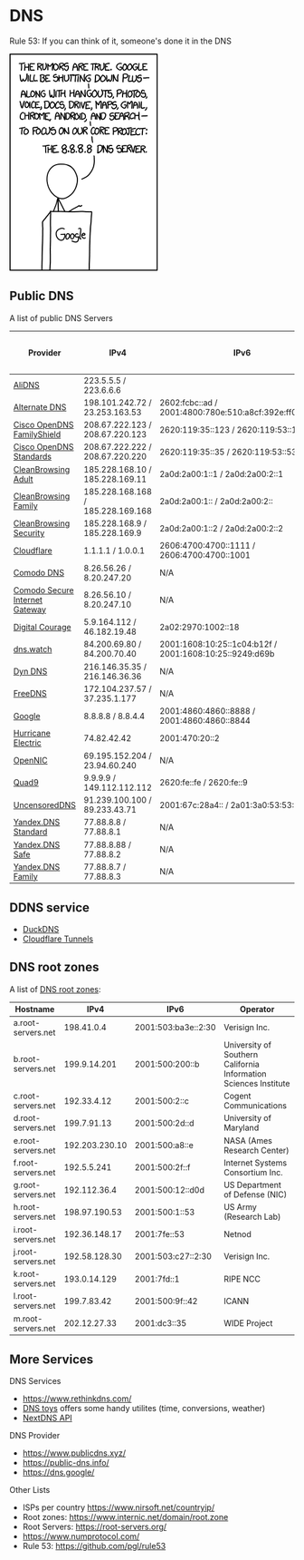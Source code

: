 # DNS

Rule 53: If you can think of it, someone's done it in the DNS

![google_announcement](_google_announcement.png)

## Public DNS

A list of public DNS Servers

| Provider                                                                     | IPv4                              | IPv6                                                    | DNS over HTTPS & TLS                                                                                       |
|------------------------------------------------------------------------------|-----------------------------------|---------------------------------------------------------|------------------------------------------------------------------------------------------------------------|
| [AliDNS](https://alidns.com/)                                                | 223.5.5.5 / 223.6.6.6             |                                                         | [HTTPS](https://dns.alidns.com/dns-query), [TLS](tls://9999.alidns.com):                                   |
| [Alternate DNS](https://alternate-dns.com/)                                  | 198.101.242.72 / 23.253.163.53    | 2602:fcbc::ad / 2001:4800:780e:510:a8cf:392e:ff04:8982  | [HTTPS](https://dns.alternate-dns.com/dns-query), [TLS](tls://dns.alternate-dns.com)                       |
| [Cisco OpenDNS FamilyShield](https://www.opendns.com/cisco-opendns/)         | 208.67.222.123 / 208.67.220.123   | 2620:119:35::123 / 2620:119:53::123                     | [HTTPS](https://doh.familyshield.opendns.com/dns-query)                                                    |
| [Cisco OpenDNS Standards](https://www.opendns.com/cisco-opendns/)            | 208.67.222.222 / 208.67.220.220   | 2620:119:35::35 / 2620:119:53::53                       | [HTTPS](https://doh.opendns.com/dns-query)                                                                 |
| [CleanBrowsing Adult](https://cleanbrowsing.org/guides/)                     | 185.228.168.10 / 185.228.169.11   | 2a0d:2a00:1::1 / 2a0d:2a00:2::1                         | [HTTPS](https://adult-filter-dns.cleanbrowsing.org)                                                        |
| [CleanBrowsing Family](https://cleanbrowsing.org/guides/)                    | 185.228.168.168 / 185.228.169.168 | 2a0d:2a00:1:: / 2a0d:2a00:2::                           | [HTTPS](https://family-filter-dns.cleanbrowsing.org)                                                       |
| [CleanBrowsing Security](https://cleanbrowsing.org/guides/)                  | 185.228.168.9 / 185.228.169.9     | 2a0d:2a00:1::2 / 2a0d:2a00:2::2                         | [HTTPS](https://security-filter-dns.cleanbrowsing.org)                                                     |
| [Cloudflare](https://developers.cloudflare.com/1.1.1.1/)                     | 1.1.1.1 / 1.0.0.1                 | 2606:4700:4700::1111 / 2606:4700:4700::1001             | [HTTPS](https://1dot1dot1dot1.cloudflare-dns.com)                                                          |
| [Comodo DNS](https://securedns.dnsbycomodo.com/support/)                     | 8.26.56.26 / 8.20.247.20          | N/A                                                     | N/A                                                                                                        |
| [Comodo Secure Internet Gateway](https://securedns.dnsbycomodo.com/support/) | 8.26.56.10 / 8.20.247.10          | N/A                                                     | N/A                                                                                                        |
| [Digital Courage](https://digitalcourage.de/support/zensurfreier-dns-server) | 5.9.164.112 / 46.182.19.48        | 2a02:2970:1002::18                                      | [HTTPS](https://dns3.digitalcourage.de)                                                                    |
| [dns.watch](https://dns.watch/)                                              | 84.200.69.80 / 84.200.70.40       | 2001:1608:10:25::1c04:b12f / 2001:1608:10:25::9249:d69b | [HTTPS](https://resolver2.dns.watch/dns-query)                                                             |
| [Dyn DNS](https://help.dyn.com/internet-guide-setup/)                        | 216.146.35.35 / 216.146.36.36     | N/A                                                     | N/A                                                                                                        |
| [FreeDNS](https://freedns.zone)                                              | 172.104.237.57 / 37.235.1.177     | N/A                                                     | N/A                                                                                                        |
| [Google](https://developers.google.com/speed/public-dns/docs/using)          | 8.8.8.8 / 8.8.4.4                 | 2001:4860:4860::8888 / 2001:4860:4860::8844             | [HTTPS](https://dns.google), [TLS](tls://dns.google)                                                       |
| [Hurricane Electric](https://dns.he.net/)                                    | 74.82.42.42                       | 2001:470:20::2                                          | N/A                                                                                                        |
| [OpenNIC](https://servers.opennic.org/)                                      | 69.195.152.204 / 23.94.60.240     | N/A                                                     | N/A                                                                                                        |
| [Quad9](https://www.quad9.net/service/service-addresses-and-features/)       | 9.9.9.9 /  149.112.112.112        | 2620:fe::fe / 2620:fe::9                                | [HTTPS](https://dns11.quad9.net/dns-query), [TLS](tls://dns11.quad9.net)                                   |
| [UncensoredDNS](https://blog.uncensoreddns.org/dns-servers/)                 | 91.239.100.100 / 89.233.43.71     | 2001:67c:28a4:: / 2a01:3a0:53:53::                      | [HTTPS](https://anycast.uncensoreddns.org/dns-query), [HTTPS](https://unicast.uncensoreddns.org/dns-query) |
| [Yandex.DNS Standard](https://dns.yandex.com/)                               | 77.88.8.8 / 77.88.8.1             | N/A                                                     | N/A                                                                                                        |
| [Yandex.DNS Safe](https://dns.yandex.com/)                                   | 77.88.8.88 / 77.88.8.2            | N/A                                                     | N/A                                                                                                        |
| [Yandex.DNS Family](https://dns.yandex.com/)                                 | 77.88.8.7 / 77.88.8.3             | N/A                                                     | N/A                                                                                                        |

## DDNS service

- [DuckDNS](https://www.duckdns.org/)
- [Cloudflare Tunnels](https://www.cloudflare.com/products/tunnel/)

## DNS root zones

A list of [DNS root zones](https://www.iana.org/domains/root/servers):

| Hostname           | IPv4           | IPv6                | Operator                                                         |
|--------------------|----------------|---------------------|------------------------------------------------------------------|
| a.root-servers.net | 198.41.0.4     | 2001:503:ba3e::2:30 | Verisign Inc.                                                    |
| b.root-servers.net | 199.9.14.201   | 2001:500:200::b     | University of Southern California Information Sciences Institute |
| c.root-servers.net | 192.33.4.12    | 2001:500:2::c       | Cogent Communications                                            |
| d.root-servers.net | 199.7.91.13    | 2001:500:2d::d      | University of Maryland                                           |
| e.root-servers.net | 192.203.230.10 | 2001:500:a8::e      | NASA (Ames Research Center)                                      |
| f.root-servers.net | 192.5.5.241    | 2001:500:2f::f      | Internet Systems Consortium Inc.                                 |
| g.root-servers.net | 192.112.36.4   | 2001:500:12::d0d    | US Department of Defense (NIC)                                   |
| h.root-servers.net | 198.97.190.53  | 2001:500:1::53      | US Army (Research Lab)                                           |
| i.root-servers.net | 192.36.148.17  | 2001:7fe::53        | Netnod                                                           |
| j.root-servers.net | 192.58.128.30  | 2001:503:c27::2:30  | Verisign Inc.                                                    |
| k.root-servers.net | 193.0.14.129   | 2001:7fd::1         | RIPE NCC                                                         |
| l.root-servers.net | 199.7.83.42    | 2001:500:9f::42     | ICANN                                                            |
| m.root-servers.net | 202.12.27.33   | 2001:dc3::35        | WIDE Project                                                     |

## More Services

DNS Services

- <https://www.rethinkdns.com/>
- [DNS toys](https://www.dns.toys) offers some handy utilites (time, conversions, weather)
- [NextDNS API](https://nextdns.github.io/api/)

DNS Provider

- <https://www.publicdns.xyz/>
- <https://public-dns.info/>
- <https://dns.google/>

Other Lists

- ISPs per country <https://www.nirsoft.net/countryip/>
- Root zones: <https://www.internic.net/domain/root.zone>
- Root Servers: <https://root-servers.org/>
- <https://www.numprotocol.com/>
- Rule 53: <https://github.com/pgl/rule53>
